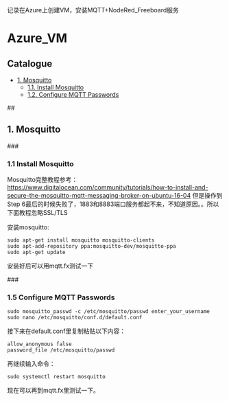 记录在Azure上创建VM，安装MQTT+NodeRed_Freeboard服务<br>

# Azure_VM
## **Catalogue**
* [1. Mosquitto](#1)
    * [1.1. Install Mosquitto](#1.1)
    * [1.2. Configure MQTT Passwords](#1.2)

    
    

##<h2 id="1">1. Mosquitto</h2>
###<h3 id="1.1">1.1 Install Mosquitto</h3>
Mosquitto完整教程参考：https://www.digitalocean.com/community/tutorials/how-to-install-and-secure-the-mosquitto-mqtt-messaging-broker-on-ubuntu-16-04 但是操作到Step 6最后的时候失败了，1883和8883端口服务都起不来，不知道原因。。所以下面教程忽略SSL/TLS<br>

安装mosquitto: 
```linux
sudo apt-get install mosquitto mosquitto-clients
sudo apt-add-repository ppa:mosquitto-dev/mosquitto-ppa
sudo apt-get update
```
安装好后可以用mqtt.fx测试一下



###<h3 id="1.2">1.5 Configure MQTT Passwords</h3>
```linux
sudo mosquitto_passwd -c /etc/mosquitto/passwd enter_your_username
sudo nano /etc/mosquitto/conf.d/default.conf
```
接下来在default.conf里复制粘贴以下内容：
```linux
allow_anonymous false
password_file /etc/mosquitto/passwd
```
再继续输入命令：
```linux
sudo systemctl restart mosquitto
```
现在可以再到mqtt.fx里测试一下。


